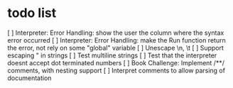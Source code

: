 # todo list
[ ] Interpreter: Error Handling: show the user the column where the syntax error occurred
[ ] Interpreter: Error Handling: make the Run function return the error, not rely on some "global" variable
[ ] Unescape \n, \t
[ ] Support escaping " in strings
[ ] Test multiline strings
[ ] Test that the interpreter doesnt accept dot terminated numbers
[ ] Book Challenge: Implement /**/ comments, with nesting support
[ ] Interpret comments to allow parsing of documentation